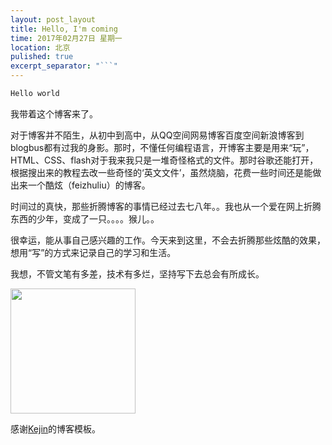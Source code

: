 ```yaml
---
layout: post_layout
title: Hello, I'm coming
time: 2017年02月27日 星期一
location: 北京
pulished: true
excerpt_separator: "```"
---
```

``` java 
Hello world
``` 
我带着这个博客来了。

对于博客并不陌生，从初中到高中，从QQ空间网易博客百度空间新浪博客到blogbus都有过我的身影。那时，不懂任何编程语言，开博客主要是用来“玩”，HTML、CSS、flash对于我来我只是一堆奇怪格式的文件。那时谷歌还能打开，根据搜出来的教程去改一些奇怪的‘英文文件’，虽然烧脑，花费一些时间还是能做出来一个酷炫（feizhuliu）的博客。

时间过的真快，那些折腾博客的事情已经过去七八年。。我也从一个爱在网上折腾东西的少年，变成了一只。。。。猴儿。。

很幸运，能从事自己感兴趣的工作。今天来到这里，不会去折腾那些炫酷的效果，想用“写”的方式来记录自己的学习和生活。

我想，不管文笔有多差，技术有多烂，坚持写下去总会有所成长。

<img src="http://ww1.sinaimg.cn/large/0060lm7Tgy1fd54urux0yg306o06o762.gif" width="200px" />



感谢[Kejin](https://github.com/liungkejin)的博客模板。

